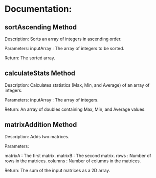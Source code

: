 # Documentation:

## sortAscending Method

Description:
Sorts an array of integers in ascending order.

Parameters:
inputArray : The array of integers to be sorted.

Return:
The sorted array.

## calculateStats Method

Description:
Calculates statistics (Max, Min, and Average) of an array of integers.

Parameters:
inputArray : The array of integers.

Return:
An array of doubles containing Max, Min, and Average values.

## matrixAddition Method

Description:
Adds two matrices.

Parameters:

matrixA : The first matrix.
matrixB : The second matrix.
rows : Number of rows in the matrices.
columns : Number of columns in the matrices.

Return:
The sum of the input matrices as a 2D array.
